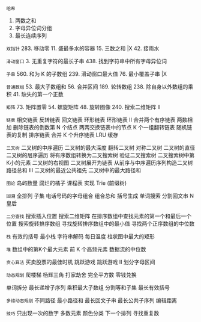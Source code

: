 `哈希`
1. 两数之和 
49. 字母异位词分组 
128. 最长连续序列 


`双指针`
283. 移动零 
11. 盛最多水的容器 
15. 三数之和 |X
42. 接雨水 


`滑动窗口`
3. 无重复字符的最长子串 
438. 找到字符串中所有字母异位词 


`子串`
560. 和为 K 的子数组 
239. 滑动窗口最大值 
76. 最小覆盖子串 |X 


`普通数组`
53. 最大子数组和 
56. 合并区间 
189. 轮转数组 
238. 除自身以外数组的乘积 
41. 缺失的第一个正数 


`矩阵`
73. 矩阵置零
54. 螺旋矩阵
48. 旋转图像
240. 搜索二维矩阵 II


`链表`
相交链表
反转链表
回文链表
环形链表
环形链表 II
合并两个有序链表
两数相加
删除链表的倒数第 N 个结点
两两交换链表中的节点
K 个一组翻转链表
随机链表的复制
排序链表
合并 K 个升序链表
LRU 缓存


`二叉树`
二叉树的中序遍历
二叉树的最大深度
翻转二叉树
对称二叉树
二叉树的直径
二叉树的层序遍历
将有序数组转换为二叉搜索树
验证二叉搜索树
二叉搜索树中第K小的元素
二叉树的右视图
二叉树展开为链表
从前序与中序遍历序列构造二叉树
路径总和 III
二叉树的最近公共祖先
二叉树中的最大路径和


`图论`
岛屿数量
腐烂的橘子
课程表
实现 Trie (前缀树)


`回溯`
全排列
子集
电话号码的字母组合
组合总和
括号生成
单词搜索
分割回文串
N 皇后


`二分查找`
搜索插入位置
搜索二维矩阵
在排序数组中查找元素的第一个和最后一个位置
搜索旋转排序数组
寻找旋转排序数组中的最小值
寻找两个正序数组的中位数


`栈`
有效的括号
最小栈
字符串解码
每日温度
柱状图中最大的矩形


`堆`
数组中的第K个最大元素
前 K 个高频元素
数据流的中位数


`贪心算法`
买卖股票的最佳时机
跳跃游戏
跳跃游戏 II
划分字母区间


`动态规划`
爬楼梯
杨辉三角
打家劫舍
完全平方数
零钱兑换


单词拆分
最长递增子序列
乘积最大子数组
分割等和子集
最长有效括号


`多维动态规划`
不同路径
最小路径和
最长回文子串
最长公共子序列
编辑距离


`技巧`
只出现一次的数字
多数元素
颜色分类
下一个排列
寻找重复数

